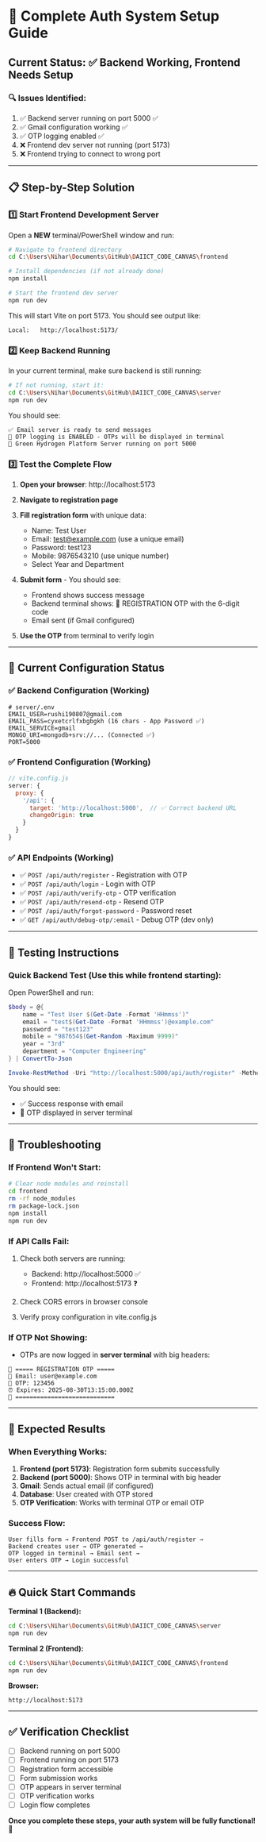 # 🚀 Complete Auth System Setup Guide

## Current Status: ✅ Backend Working, Frontend Needs Setup

### **🔍 Issues Identified:**
1. ✅ Backend server running on port 5000 ✅ 
2. ✅ Gmail configuration working ✅
3. ✅ OTP logging enabled ✅
4. ❌ Frontend dev server not running (port 5173)
5. ❌ Frontend trying to connect to wrong port

---

## 📋 **Step-by-Step Solution**

### **1️⃣ Start Frontend Development Server**

Open a **NEW** terminal/PowerShell window and run:

```bash
# Navigate to frontend directory
cd C:\Users\Nihar\Documents\GitHub\DAIICT_CODE_CANVAS\frontend

# Install dependencies (if not already done)
npm install

# Start the frontend dev server
npm run dev
```

This will start Vite on port 5173. You should see output like:
```
Local:   http://localhost:5173/
```

### **2️⃣ Keep Backend Running**

In your current terminal, make sure backend is still running:
```bash
# If not running, start it:
cd C:\Users\Nihar\Documents\GitHub\DAIICT_CODE_CANVAS\server
npm run dev
```

You should see:
```
✅ Email server is ready to send messages
🔔 OTP logging is ENABLED - OTPs will be displayed in terminal
🚀 Green Hydrogen Platform Server running on port 5000
```

### **3️⃣ Test the Complete Flow**

1. **Open your browser**: http://localhost:5173
2. **Navigate to registration page**
3. **Fill registration form** with unique data:
   - Name: Test User
   - Email: test@example.com (use a unique email)
   - Password: test123
   - Mobile: 9876543210 (use unique number)
   - Select Year and Department

4. **Submit form** - You should see:
   - Frontend shows success message
   - Backend terminal shows: 🔔 REGISTRATION OTP with the 6-digit code
   - Email sent (if Gmail configured)

5. **Use the OTP** from terminal to verify login

---

## 🔧 **Current Configuration Status**

### **✅ Backend Configuration (Working)**
```env
# server/.env
EMAIL_USER=rushi190807@gmail.com
EMAIL_PASS=cyxetcrlfxbgbgkh (16 chars - App Password ✅)
EMAIL_SERVICE=gmail
MONGO_URI=mongodb+srv://... (Connected ✅)
PORT=5000
```

### **✅ Frontend Configuration (Working)**
```javascript
// vite.config.js
server: {
  proxy: {
    '/api': {
      target: 'http://localhost:5000',  // ✅ Correct backend URL
      changeOrigin: true
    }
  }
}
```

### **✅ API Endpoints (Working)**
- ✅ `POST /api/auth/register` - Registration with OTP
- ✅ `POST /api/auth/login` - Login with OTP  
- ✅ `POST /api/auth/verify-otp` - OTP verification
- ✅ `POST /api/auth/resend-otp` - Resend OTP
- ✅ `POST /api/auth/forgot-password` - Password reset
- ✅ `GET /api/auth/debug-otp/:email` - Debug OTP (dev only)

---

## 🧪 **Testing Instructions**

### **Quick Backend Test (Use this while frontend starting):**

Open PowerShell and run:
```powershell
$body = @{
    name = "Test User $(Get-Date -Format 'HHmmss')"
    email = "test$(Get-Date -Format 'HHmmss')@example.com"
    password = "test123"
    mobile = "987654$(Get-Random -Maximum 9999)"
    year = "3rd"
    department = "Computer Engineering"
} | ConvertTo-Json

Invoke-RestMethod -Uri "http://localhost:5000/api/auth/register" -Method POST -Body $body -ContentType "application/json"
```

You should see:
- ✅ Success response with email
- 🔔 OTP displayed in server terminal

---

## 🚨 **Troubleshooting**

### **If Frontend Won't Start:**
```bash
# Clear node modules and reinstall
cd frontend
rm -rf node_modules
rm package-lock.json
npm install
npm run dev
```

### **If API Calls Fail:**
1. Check both servers are running:
   - Backend: http://localhost:5000 ✅
   - Frontend: http://localhost:5173 ❓

2. Check CORS errors in browser console
3. Verify proxy configuration in vite.config.js

### **If OTP Not Showing:**
- OTPs are now logged in **server terminal** with big headers:
```
🔔 ===== REGISTRATION OTP =====
📧 Email: user@example.com
🔢 OTP: 123456
⏰ Expires: 2025-08-30T13:15:00.000Z
🔔 ============================
```

---

## 🎯 **Expected Results**

### **When Everything Works:**

1. **Frontend (port 5173)**: Registration form submits successfully
2. **Backend (port 5000)**: Shows OTP in terminal with big header
3. **Gmail**: Sends actual email (if configured)
4. **Database**: User created with OTP stored
5. **OTP Verification**: Works with terminal OTP or email OTP

### **Success Flow:**
```
User fills form → Frontend POST to /api/auth/register → 
Backend creates user → OTP generated → 
OTP logged in terminal → Email sent → 
User enters OTP → Login successful
```

---

## 🔥 **Quick Start Commands**

**Terminal 1 (Backend):**
```bash
cd C:\Users\Nihar\Documents\GitHub\DAIICT_CODE_CANVAS\server
npm run dev
```

**Terminal 2 (Frontend):**
```bash
cd C:\Users\Nihar\Documents\GitHub\DAIICT_CODE_CANVAS\frontend  
npm run dev
```

**Browser:**
```
http://localhost:5173
```

---

## ✅ **Verification Checklist**

- [ ] Backend running on port 5000
- [ ] Frontend running on port 5173  
- [ ] Registration form accessible
- [ ] Form submission works
- [ ] OTP appears in server terminal
- [ ] OTP verification works
- [ ] Login flow completes

**Once you complete these steps, your auth system will be fully functional!** 🎉
